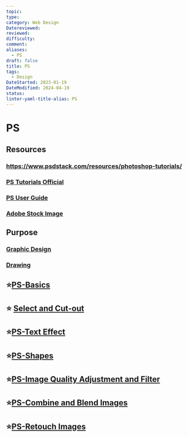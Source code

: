 ```yaml
---
topic: 
type: 
category: Web Design
Datereviewed: 
reviewed: 
difficulty: 
comment: 
aliases:
  - PS
draft: false
title: PS
tags:
  - Design
DateStarted: 2023-01-19
DateModified: 2024-04-19
status: 
linter-yaml-title-alias: PS
---
```


# PS

## Resources

### https://www.psdstack.com/resources/photoshop-tutorials/

### [PS Tutorials Official](https://helpx.adobe.com/photoshop/view-all-tutorials.html)

### [PS User Guide](https://helpx.adobe.com/photoshop/user-guide.html)

### [Adobe Stock Image](https://stock.adobe.com/Search?ff_4815162342=true&locale=en_US&x-product=PHXS%2F25.0.0&x-product-location=CCXStart-fnft%2F1.7.1&x-radarSession=a10c2918d2a84bfb94364d9f61300d7b&x-appSession=&ute=false&filters[content_type:template]=1&filters[template_type_id][]=1&as_channel=adobe_apps&as_source=app&as_campclass=brand&as_campaign=templates_PHXS)

## Purpose

### [Graphic Design](Graphic-Design)

### [Drawing](Drawing.md)

## ⭐[PS-Basics](PS-Basics.md)

## ⭐ [Select and Cut-out](Select-and-Cut-out)

## ⭐[PS-Text Effect](PS-Text-Effect)

## ⭐[PS-Shapes](PS-Shapes.md)

## ⭐[PS-Image Quality Adjustment and Filter](PS-Image-Quality-Adjustment-and-Filter)

## ⭐[PS-Combine and Blend Images](PS-Combine-and-Blend-Images)

## ⭐[PS-Retouch Images](PS-Retouch-Images)
